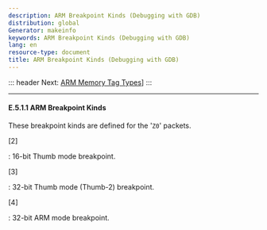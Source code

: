 ```yaml
---
description: ARM Breakpoint Kinds (Debugging with GDB)
distribution: global
Generator: makeinfo
keywords: ARM Breakpoint Kinds (Debugging with GDB)
lang: en
resource-type: document
title: ARM Breakpoint Kinds (Debugging with GDB)
---
```

::: header
Next: [ARM Memory Tag Types](ARM-Memory-Tag-Types.html#ARM-Memory-Tag-Types)]
:::

---

#### E.5.1.1 ARM Breakpoint Kinds

These breakpoint kinds are defined for the '`Z0`' packets.

[2]

:   16-bit Thumb mode breakpoint.

[3]

:   32-bit Thumb mode (Thumb-2) breakpoint.

[4]

:   32-bit ARM mode breakpoint.
